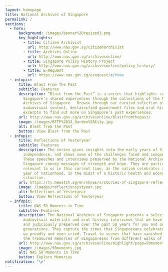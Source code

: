 ```yaml
---
layout: homepage
title: National Archives of Singapore
permalink: /
sections:
  - hero:
      background: /images/banner%20resized3.png
      key_highlights:
        - title: Citizen Archivist
          url: http://www.nas.gov.sg/citizenarchivist
        - title: Archives Online
          url: http://www.nas.gov.sg/archivesonline/
        - title: Singapore Policy History Project
          url: http://www.nas.gov.sg/archivesonline/policy_history/
        - title: E-Request
          url: https://www.nas.gov.sg/erequest/#/home
  - infopic:
      title: Blast From The Past
      subtitle: Features
      description: “Blast from the Past” is a series that highlights some of
        Singapore’s shared experiences through the collections of the National
        Archives of Singapore.  Browse through our curated selection of photos,
        audiovisual content, declassified government files and oral history
        excerpts to find out more on Singapore’s past experiences.
      url: http://www.nas.gov.sg/archivesonline/blastfromthepast/
      image: /images/BFTP%2013_Garden%20City.jpg
      alt: Blast from the Past
      button: View Blast from the Past
  - infopic:
      title: Reflections of Yesteryear
      subtitle: Features
      description: The series gives insights into the early years of Singapore’s
        independence, and shows some of the challenges faced and conquered.
        These speeches and interviews preserved by the National Archives of
        Singapore convey messages of strength and hope. They are particularly
        relevant to us in this current time, as the nation celebrates another
        year of nationhood, in the midst of a historic health and economic
        situation.
      url: https://tv.mewatch.sg/en/shows/s/stories-of-singapore-reflections-of-yesteryear/episodes
      image: /images/reflectionsystyear.jpg
      alt: Reflections of Yesteryear
      button: View Reflections of Yesteryear
  - infopic:
      title: NAS 50 Moments in Time
      subtitle: Features
      description: The National Archives of Singapore presents a selection of
        audiovisual materials and oral history interviews that we have collected
        and judiciously preserved over the past 50 years for you and our future
        generations. They capture the times that Singaporeans celebrated, stood
        up proudly and even cried. Travel to scenes that have vanished and enjoy
        the treasured memories of Singaporeans from different walks of life.
      url: http://www.nas.gov.sg/archivesonline/highlight?page=50moments
      image: /images/50moments.jpg
      alt: NAS 50 Moments in Time
      button: Explore Memories
notification: "\n"
---
```

